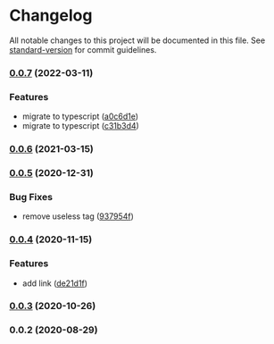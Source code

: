 # Changelog

All notable changes to this project will be documented in this file. See [standard-version](https://github.com/conventional-changelog/standard-version) for commit guidelines.

### [0.0.7](https://github.com/ntnyq/ntnyq/compare/v0.0.6...v0.0.7) (2022-03-11)


### Features

* migrate to typescript ([a0c6d1e](https://github.com/ntnyq/ntnyq/commit/a0c6d1e4c357baa781b0320570c4be72f0abe727))
* migrate to typescript ([c31b3d4](https://github.com/ntnyq/ntnyq/commit/c31b3d428f35eaaaeabfdac8d7659d62f7a1c41f))

### [0.0.6](https://github.com/ntnyq/ntnyq/compare/v0.0.5...v0.0.6) (2021-03-15)

### [0.0.5](https://github.com/ntnyq/ntnyq/compare/v0.0.4...v0.0.5) (2020-12-31)

### Bug Fixes

-   remove useless tag ([937954f](https://github.com/ntnyq/ntnyq/commit/937954f112e6799b47332d5cfa4a0c4eb44b3ee6))

### [0.0.4](https://github.com/ntnyq/ntnyq/compare/v0.0.3...v0.0.4) (2020-11-15)

### Features

-   add link ([de21d1f](https://github.com/ntnyq/ntnyq/commit/de21d1ffdda9e5b29ece42c767e1095c1aace139))

### [0.0.3](https://github.com/ntnyq/ntnyq/compare/v0.0.2...v0.0.3) (2020-10-26)

### 0.0.2 (2020-08-29)
